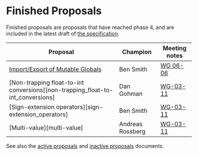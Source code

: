 # Finished Proposals

Finished proposals are proposals that have reached phase 4, and are included in the latest draft of [the specification](http://webassembly.github.io/spec/).

| Proposal                                                             | Champion         | Meeting notes        |
| -------------------------------------------------------------------- | ---------------- | ---------------------|
| [Import/Export of Mutable Globals][import_export_of_mutable_globals] | Ben Smith        | [WG 06-06][WG-06-06] |
| [Non-trapping float-to-int conversions][non-trapping_float-to-int_conversions] | Dan Gohman       | [WG-03-11][] |
| [Sign-extension operators][sign-extension_operators]                           | Ben Smith        | [WG-03-11][] |
| [Multi-value][multi-value]                                                     | Andreas Rossberg | [WG-03-11][] |

See also the [active proposals](README.md) and [inactive proposals](inactive-proposals.md) documents.

[import_export_of_mutable_globals]: https://github.com/WebAssembly/mutable-global
[wg-06-06]: https://github.com/WebAssembly/meetings/blob/master/2018/WG-06-06.md#discussion-on-status-of-the-working-draft
[WG-03-11]: https://github.com/WebAssembly/meetings/blob/master/2020/WG-03-11.md
